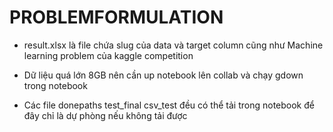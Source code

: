 # PROBLEMFORMULATION

- result.xlsx là file chứa slug của data và target column cũng như Machine learning problem của kaggle competition

- Dữ liệu quá lớn 8GB nên cần up notebook lên collab và chạy gdown trong notebook

- Các file donepaths test_final csv_test đều có thể tải trong notebook để đây chỉ là dự phòng nếu không tải được
